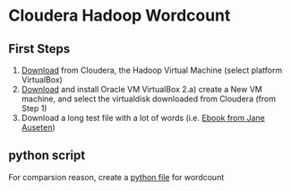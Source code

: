 # Cloudera Hadoop Wordcount

## First Steps ##
1. [Download](https://www.cloudera.com/downloads/quickstart_vms.html) from Cloudera, the Hadoop Virtual Machine (select platform VirtualBox)
2. [Download](https://www.virtualbox.org/wiki/Downloads) and install Oracle VM VirtualBox
2.a) create a New VM machine, and select the virtualdisk downloaded from Cloudera (from Step 1)
3. Download a long test file with a lot of words (i.e. [Ebook from Jane Auseten](http://www.gutenberg.com/files/1342/1342-0.txt))

## python script ##
For comparsion reason, create a [python file](wordcount.py) for wordcount
